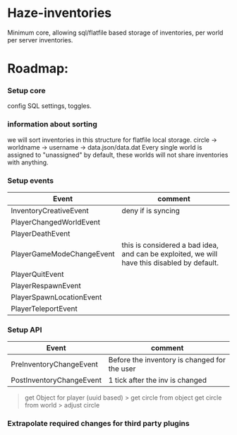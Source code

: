 # Haze-inventories
Minimum core, allowing sql/flatfile based storage of inventories, per world per server inventories.

# Roadmap:
### Setup core
config
 SQL settings, toggles. 
 
### information about sorting
 we will sort inventories in this structure for flatfile local storage.
 circle -> worldname -> username -> data.json/data.dat
 Every single world is assigned to "unassigned" by default, these worlds will not share inventories with anything.
 
### Setup events
Event  | comment
------------ | -------------
InventoryCreativeEvent  | deny if is syncing
PlayerChangedWorldEvent |
PlayerDeathEvent|
PlayerGameModeChangeEvent | this is considered a bad idea, and can be exploited, we will have this disabled by default.
PlayerQuitEvent|
PlayerRespawnEvent|
PlayerSpawnLocationEvent|
PlayerTeleportEvent|

### Setup API
Event  | comment
------------ | -------------
PreInventoryChangeEvent | Before the inventory is changed for the user
PostInventoryChangeEvent | 1 tick after the inv is changed
> get Object for player (uuid based) > get circle from object
> get circle from world > adjust circle

### Extrapolate required changes for third party plugins
